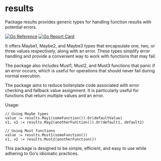 # results
Package results provides generic types for handling function results with potential errors.

[![Go Reference](https://pkg.go.dev/badge/github.com/goaux/results.svg)](https://pkg.go.dev/github.com/goaux/results)
[![Go Report Card](https://goreportcard.com/badge/github.com/goaux/results)](https://goreportcard.com/report/github.com/goaux/results)

It offers Maybe1, Maybe2, and Maybe3 types that encapsulate one, two, or three values
respectively, along with an error. These types simplify error handling and provide
a convenient way to work with functions that may fail.

The package also includes Must1, Must2, and Must3 functions that panic if an error occurs,
which is useful for operations that should never fail during normal execution.

The package aims to reduce boilerplate code associated with error checking and
fallback value assignment. It is particularly useful for functions that return
multiple values and an error.

Usage:

    // Using Maybe types
    value := results.May1(someFunction()).Or(defaultValue)
    v1, v2 := results.May2(anotherFunction()).Or(default1, default2)

    // Using Must functions
    value := results.Must1(someFunction())
    v1, v2 := results.Must2(anotherFunction())

This package is designed to be simple, efficient, and easy to use while
adhering to Go's idiomatic practices.
